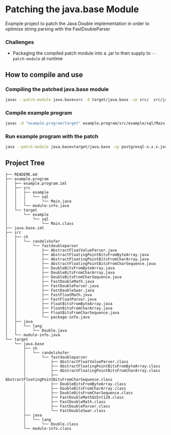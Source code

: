 # Patching the java.base Module
Example project to patch the Java Double implementation in order to optimize string parsing with the FastDoubleParser

### Challenges
* Packaging the compiled patch module into a .jar to then supply to `--patch-module` at runtime

## How to compile and use
### Compiling the patched java.base module
```bash
javac --patch-module java.base=src -d target/java.base -cp src/  src/java/lang/Double.java
```
### Compile example program
```bash
javac -d "example.program/target" example.program/src/example/sql/Main.java
```
### Run example program with the patch
```bash
java --patch-module java.base=target/java.base -cp postgresql-x.x.x.jar:example.program/target/ example.sql.Main 
```
## Project Tree
```
├── READEME.md
├── example.program
│   ├── example.program.iml
│   ├── src
│   │   ├── example
│   │   │   └── sql
│   │   │       └── Main.java
│   │   └── module-info.java
│   └── target
│       └── example
│           └── sql
│               └── Main.class
├── java.base.iml
├── src
│   ├── ch
│   │   └── randelshofer
│   │       └── fastdoubleparser
│   │           ├── AbstractFloatValueParser.java
│   │           ├── AbstractFloatingPointBitsFromByteArray.java
│   │           ├── AbstractFloatingPointBitsFromCharArray.java
│   │           ├── AbstractFloatingPointBitsFromCharSequence.java
│   │           ├── DoubleBitsFromByteArray.java
│   │           ├── DoubleBitsFromCharArray.java
│   │           ├── DoubleBitsFromCharSequence.java
│   │           ├── FastDoubleMath.java
│   │           ├── FastDoubleParser.java
│   │           ├── FastDoubleSwar.java
│   │           ├── FastFloatMath.java
│   │           ├── FastFloatParser.java
│   │           ├── FloatBitsFromByteArray.java
│   │           ├── FloatBitsFromCharArray.java
│   │           ├── FloatBitsFromCharSequence.java
│   │           └── package-info.java
│   ├── java
│   │   └── lang
│   │       └── Double.java
│   └── module-info.java
└── target
    └── java.base
        ├── ch
        │   └── randelshofer
        │       └── fastdoubleparser
        │           ├── AbstractFloatValueParser.class
        │           ├── AbstractFloatingPointBitsFromByteArray.class
        │           ├── AbstractFloatingPointBitsFromCharArray.class
        │           ├── AbstractFloatingPointBitsFromCharSequence.class
        │           ├── DoubleBitsFromByteArray.class
        │           ├── DoubleBitsFromCharArray.class
        │           ├── DoubleBitsFromCharSequence.class
        │           ├── FastDoubleMath$UInt128.class
        │           ├── FastDoubleMath.class
        │           ├── FastDoubleParser.class
        │           └── FastDoubleSwar.class
        ├── java
        │   └── lang
        │       └── Double.class
        └── module-info.class
```
